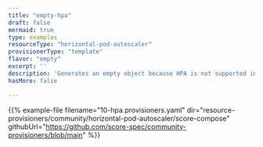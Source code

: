 ```yaml
---
title: "empty-hpa"
draft: false
mermaid: true
type: examples
resourceType: "horizontal-pod-autoscaler"
provisionerType: "template"
flavor: "empty"
excerpt: ''
description: 'Generates an empty object because HPA is not supported in Docker Compose.'
hasMore: false

---
```


{{% example-file filename="10-hpa.provisioners.yaml" dir="resource-provisioners/community/horizontal-pod-autoscaler/score-compose" githubUrl="https://github.com/score-spec/community-provisioners/blob/main" %}}
